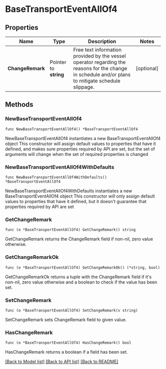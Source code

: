 # BaseTransportEventAllOf4

## Properties

Name | Type | Description | Notes
------------ | ------------- | ------------- | -------------
**ChangeRemark** | Pointer to **string** | Free text information provided by the vessel operator regarding the reasons for the change in schedule and/or plans to mitigate schedule slippage. | [optional] 

## Methods

### NewBaseTransportEventAllOf4

`func NewBaseTransportEventAllOf4() *BaseTransportEventAllOf4`

NewBaseTransportEventAllOf4 instantiates a new BaseTransportEventAllOf4 object
This constructor will assign default values to properties that have it defined,
and makes sure properties required by API are set, but the set of arguments
will change when the set of required properties is changed

### NewBaseTransportEventAllOf4WithDefaults

`func NewBaseTransportEventAllOf4WithDefaults() *BaseTransportEventAllOf4`

NewBaseTransportEventAllOf4WithDefaults instantiates a new BaseTransportEventAllOf4 object
This constructor will only assign default values to properties that have it defined,
but it doesn't guarantee that properties required by API are set

### GetChangeRemark

`func (o *BaseTransportEventAllOf4) GetChangeRemark() string`

GetChangeRemark returns the ChangeRemark field if non-nil, zero value otherwise.

### GetChangeRemarkOk

`func (o *BaseTransportEventAllOf4) GetChangeRemarkOk() (*string, bool)`

GetChangeRemarkOk returns a tuple with the ChangeRemark field if it's non-nil, zero value otherwise
and a boolean to check if the value has been set.

### SetChangeRemark

`func (o *BaseTransportEventAllOf4) SetChangeRemark(v string)`

SetChangeRemark sets ChangeRemark field to given value.

### HasChangeRemark

`func (o *BaseTransportEventAllOf4) HasChangeRemark() bool`

HasChangeRemark returns a boolean if a field has been set.


[[Back to Model list]](../README.md#documentation-for-models) [[Back to API list]](../README.md#documentation-for-api-endpoints) [[Back to README]](../README.md)


